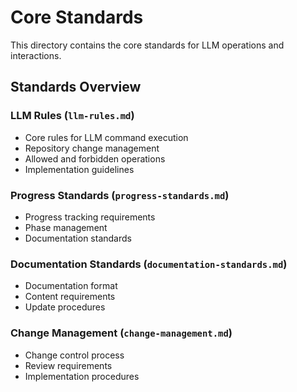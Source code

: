 # Core Standards

This directory contains the core standards for LLM operations and interactions.

## Standards Overview

### LLM Rules (`llm-rules.md`)
- Core rules for LLM command execution
- Repository change management
- Allowed and forbidden operations
- Implementation guidelines

### Progress Standards (`progress-standards.md`)
- Progress tracking requirements
- Phase management
- Documentation standards

### Documentation Standards (`documentation-standards.md`)
- Documentation format
- Content requirements
- Update procedures

### Change Management (`change-management.md`)
- Change control process
- Review requirements
- Implementation procedures
